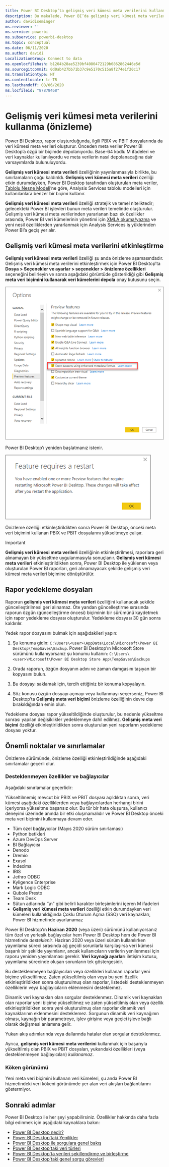 ```yaml
---
title: Power BI Desktop’ta gelişmiş veri kümesi meta verilerini kullanma (önizleme)
description: Bu makalede, Power BI’da gelişmiş veri kümesi meta verilerinin nasıl kullanılacağı açıklanmaktadır.
author: davidiseminger
ms.reviewer: ''
ms.service: powerbi
ms.subservice: powerbi-desktop
ms.topic: conceptual
ms.date: 06/11/2020
ms.author: davidi
LocalizationGroup: Connect to data
ms.openlocfilehash: b1204b28ae5239bf4080472129b0862862446e5d
ms.sourcegitcommit: 0d0ab427bb71b37c9e5170c515a8f274e1f20c17
ms.translationtype: HT
ms.contentlocale: tr-TR
ms.lasthandoff: 08/06/2020
ms.locfileid: "87878468"
---
```

# <a name="using-enhanced-dataset-metadata-preview"></a>Gelişmiş veri kümesi meta verilerini kullanma (önizleme)

Power BI Desktop, rapor oluşturduğunda, ilgili PBIX ve PBIT dosyalarında da veri kümesi meta verileri oluşturur. Önceden meta veriler Power BI Desktop’a özgü bir biçimde depolanıyordu. Base-64 kodlu M ifadeleri ve veri kaynaklar kullanılıyordu ve meta verilerin nasıl depolanacağına dair varsayımlarda bulunuluyordu.

**Gelişmiş veri kümesi meta verileri** özelliğinin yayınlanmasıyla birlikte, bu sınırlamaların çoğu kaldırıldı. **Gelişmiş veri kümesi meta verileri** özelliği etkin durumdayken, Power BI Desktop tarafından oluşturulan meta veriler, [Tablolu Nesne Modeli](/analysis-services/tom/introduction-to-the-tabular-object-model-tom-in-analysis-services-amo)’ne göre, Analysis Services tablolu modelleri için kullanılanlara benzer bir biçimi kullanır.


**Gelişmiş veri kümesi meta verileri** özelliği stratejik ve temel niteliktedir; gelecekteki Power BI işlevleri bunun meta verileri temelinde oluşturulur. Gelişmiş veri kümesi meta verilerinden yararlanan bazı ek özellikler arasında, Power BI veri kümelerinin yönetimi için [XMLA okuma/yazma](https://docs.microsoft.com/power-platform-release-plan/2019wave2/business-intelligence/xmla-readwrite) ve yeni nesil özelliklerden yararlanmak için Analysis Services iş yüklerinden Power BI’a geçiş yer alır.



## <a name="enable-enhanced-dataset-metadata"></a>Gelişmiş veri kümesi meta verilerini etkinleştirme

**Gelişmiş veri kümesi meta verileri** özelliği şu anda önizleme aşamasındadır. Gelişmiş veri kümesi meta verilerini etkinleştirmek için Power BI Desktop’ta **Dosya > Seçenekler ve ayarlar > seçenekler > önizleme özellikleri** seçeneğini belirleyin ve sonra aşağıdaki görüntüde gösterildiği gibi **Gelişmiş meta veri biçimini kullanarak veri kümelerini depola** onay kutusunu seçin. 

![Önizleme özelliğini etkinleştirme](media/desktop-enhanced-dataset-metadata/enhanced-dataset-metadata-01.png)

Power BI Desktop’ı yeniden başlatmanız istenir.

![Yeniden başlatma istemi](media/desktop-enhanced-dataset-metadata/enhanced-dataset-metadata-02.png)

Önizleme özelliği etkinleştirildikten sonra Power BI Desktop, önceki meta veri biçimini kullanan PBIX ve PBIT dosyalarını yükseltmeye çalışır. 

> [!IMPORTANT]
> **Gelişmiş veri kümesi meta verileri** özelliğinin etkinleştirilmesi, raporlara geri alınamayan bir yükseltme uygulanmasıyla sonuçlanır. **Gelişmiş veri kümesi meta verileri** etkinleştirildikten sonra, Power BI Desktop ile yüklenen veya oluşturulan Power BI raporları, geri alınamayacak şekilde gelişmiş veri kümesi meta verileri biçimine dönüştürülür.

## <a name="report-backup-files"></a>Rapor yedekleme dosyaları

Raporun **gelişmiş veri kümesi meta verileri** özelliğini kullanacak şekilde güncelleştirilmesi geri alınamaz. Öte yandan güncelleştirme sırasında raporun özgün (güncelleştirme öncesi) biçiminin bir sürümünü kaydetmek için rapor yedekleme dosyası oluşturulur. Yedekleme dosyası 30 gün sonra kaldırılır. 

Yedek rapor dosyasını bulmak için aşağıdakileri yapın:

1. Şu konuma gidin: ```C:\Users\<user>\AppData\Local\Microsoft\Power BI Desktop\TempSaves\Backup```. Power BI Desktop’ın Microsoft Store sürümünü kullanıyorsanız şu konumu kullanın: ```C:\Users\<user>\Microsoft\Power BI Desktop Store App\TempSaves\Backups``` 

2. Orada raporun, özgün dosyanın adını ve zaman damgasını taşıyan bir kopyasını bulun.

3. Bu dosyayı saklamak için, tercih ettiğiniz bir konuma kopyalayın.

4. Söz konusu özgün dosyayı açmayı veya kullanmayı seçerseniz, Power BI Desktop’ta **Gelişmiş meta veri biçimi** önizleme özelliğinin devre dışı bırakıldığından emin olun. 

Yedekleme dosyası rapor yükseltildiğinde oluşturulur, bu nedenle yükseltme sonrası yapılan değişiklikler yedeklemeye dahil edilmez. **Gelişmiş meta veri biçimi** özelliği etkinleştirildikten sonra oluşturulan yeni raporların yedekleme dosyası yoktur.


## <a name="considerations-and-limitations"></a>Önemli noktalar ve sınırlamalar

Önizleme sürümünde, önizleme özelliği etkinleştirildiğinde aşağıdaki sınırlamalar geçerli olur.

### <a name="unsupported-features-and-connectors"></a>Desteklenmeyen özellikler ve bağlayıcılar

Aşağıdaki sınırlamalar geçerlidir:

Yükseltilmemiş mevcut bir PBIX ve PBIT dosyası açıldıktan sonra, veri kümesi aşağıdaki özelliklerden veya bağlayıcılardan herhangi birini içeriyorsa yükseltme başarısız olur. Bu tür bir hata oluşursa, kullanıcı deneyimi üzerinde anında bir etki oluşmamalıdır ve Power BI Desktop önceki meta veri biçimini kullanmaya devam eder.

* Tüm özel bağlayıcılar (Mayıs 2020 sürüm sınırlaması)
* Python betikleri
* Azure DevOps Server
* BI Bağlayıcısı
* Denodo
* Dremio
* Exasol
* Indexima
* IRIS
* Jethro ODBC
* Kyligence Enterprise
* Mark Logic ODBC
* Qubole Presto
* Team Desk
* Sütun adlarında “\\n” gibi belirli karakter birleşimlerini içeren M ifadeleri
* **Gelişmiş veri kümesi meta verileri** özelliği etkin durumdayken veri kümeleri kullanıldığında Çoklu Oturum Açma (SSO) veri kaynakları, Power BI hizmetinde ayarlanamaz

Power BI Desktop’ın **Haziran 2020** (veya üzeri) sürümünü kullanıyorsanız tüm özel ve yerleşik bağlayıcılar hem Power BI Desktop hem de Power BI hizmetinde *desteklenir*. Haziran 2020 veya üzeri sürüm kullanılırken yayımlama süreci sırasında ağ geçidi sorunlarla karşılaşırsa veri kümesi başarılı bir şekilde yayımlanır, ancak kullanıcıların verilerin yenilenmesi için raporu yeniden yayımlaması gerekir. **Veri kaynağı ayarları** iletişim kutusu, yayımlama sürecinde oluşan sorunların tek göstergesidir.

Bu desteklenmeyen bağlayıcıları veya özellikleri kullanan raporlar yeni biçime yükseltilmez. Zaten yükseltilmiş olan veya bu yeni özellik etkinleştirildikten sonra oluşturulmuş olan raporlar, listedeki desteklenmeyen özelliklerin veya bağlayıcıların eklenmesini desteklemez. 

Dinamik veri kaynakları olan sorgular desteklenmez. Dinamik veri kaynakları olan raporlar yeni biçime yükseltilmez ve zaten yükseltilmiş olan veya özellik etkinleştirildikten sonra yeni oluşturulmuş olan raporlar dinamik veri kaynaklarının eklenmesini desteklemez. Sorgunun dinamik veri kaynağının olması, kaynağın bir parametreye, işlev girişine veya geçici işleve bağlı olarak değişmesi anlamına gelir. 

Yukarı akış adımlarında veya dallarında hatalar olan sorgular desteklenmez. 

Ayrıca, **gelişmiş veri kümesi meta verilerini** kullanmak için başarıyla yükseltilmiş olan PBIX ve PBIT dosyaları, yukarıdaki özellikleri (veya desteklenmeyen bağlayıcıları) *kullanamaz*.

### <a name="lineage-view"></a>Köken görünümü
Yeni meta veri biçimini kullanan veri kümeleri, şu anda Power BI hizmetindeki veri kökeni görünümde yer alan veri akışları bağlantılarını göstermiyor.

## <a name="next-steps"></a>Sonraki adımlar

Power BI Desktop ile her şeyi yapabilirsiniz. Özellikler hakkında daha fazla bilgi edinmek için aşağıdaki kaynaklara bakın:

* [Power BI Desktop nedir?](../fundamentals/desktop-what-is-desktop.md)
* [Power BI Desktop’taki Yenilikler](../fundamentals/desktop-latest-update.md)
* [Power BI Desktop ile sorgulara genel bakış](../transform-model/desktop-query-overview.md)
* [Power BI Desktop'taki veri türleri](desktop-data-types.md)
* [Power BI Desktop'ta verileri şekillendirme ve birleştirme](desktop-shape-and-combine-data.md)
* [Power BI Desktop'taki genel sorgu görevleri](../transform-model/desktop-common-query-tasks.md)
